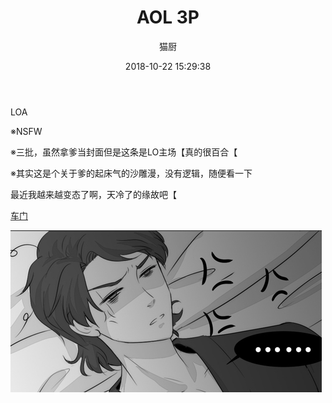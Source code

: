 ﻿---
layout: post
title: AOL 3P
date: 2018-10-22 15:29:38
updated: 2019-02-02 15:07:26
comments: true
categories: [Photo]
tags: [obikin, AO, lukeobi, LO]
author: "猫厨"
description: ""
toc: true
---

<p>LOA</p> 
<p>※NSFW</p> 
<p>※三批，虽然拿爹当封面但是这条是LO主场【真的很百合【</p> 
<p>※其实这是个关于爹的起床气的沙雕漫，没有逻辑，随便看一下</p> 
<p>最近我越来越变态了啊，天冷了的缘故吧【</p> 
<p><a rel="nofollow" href="https://images-wixmp-ed30a86b8c4ca887773594c2.wixmp.com/intermediary/f/d97cf4c4-1f95-4c79-9e66-10b31d5fac97/dcyorgb-f6e962b9-ad1c-46c5-929f-57469cebc4cf.jpg" target="_blank"  >车门</a></p>

![](https://raw.githubusercontent.com/alicewish/meowchain247/master/img_cVZNdzJtQk9JV2RoWkE0UWdBYkxnUVBPT2w2eExydDV5bDFvN2wyUWpPR2QyazU4cDVqQzlRPT0.png)